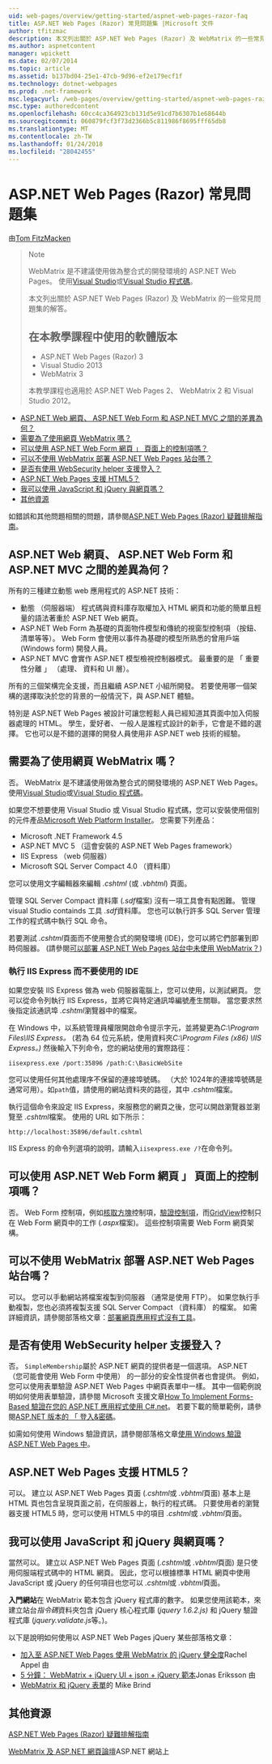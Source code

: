 ```yaml
---
uid: web-pages/overview/getting-started/aspnet-web-pages-razor-faq
title: ASP.NET Web Pages (Razor) 常見問題集 |Microsoft 文件
author: tfitzmac
description: 本文列出關於 ASP.NET Web Pages (Razor) 及 WebMatrix 的一些常見問題集的解答。 使用教學課程 ASP.NET Web Pages 中 (R..的軟體版本
ms.author: aspnetcontent
manager: wpickett
ms.date: 02/07/2014
ms.topic: article
ms.assetid: b137bd04-25e1-47cb-9d96-ef2e179ecf1f
ms.technology: dotnet-webpages
ms.prod: .net-framework
msc.legacyurl: /web-pages/overview/getting-started/aspnet-web-pages-razor-faq
msc.type: authoredcontent
ms.openlocfilehash: 60cc4ca364923cb131d5e91cd7b6307b1e68644b
ms.sourcegitcommit: 060879fcf3f73d2366b5c811986f8695fff65db8
ms.translationtype: MT
ms.contentlocale: zh-TW
ms.lasthandoff: 01/24/2018
ms.locfileid: "28042455"
---
```

<a name="aspnet-web-pages-razor-faq"></a>ASP.NET Web Pages (Razor) 常見問題集
====================
由[Tom FitzMacken](https://github.com/tfitzmac)

> > [!NOTE] 
> > WebMatrix 是不建議使用做為整合式的開發環境的 ASP.NET Web Pages。 使用[Visual Studio](xref:aspnet/web-pages/overview/getting-started/program-asp-net-web-pages-in-visual-studio)或[Visual Studio 程式碼](https://code.visualstudio.com/)。
>
> 本文列出關於 ASP.NET Web Pages (Razor) 及 WebMatrix 的一些常見問題集的解答。
> 
> ## <a name="software-versions-used-in-the-tutorial"></a>在本教學課程中使用的軟體版本
> 
> 
> - ASP.NET Web Pages (Razor) 3
> - Visual Studio 2013
> - WebMatrix 3
>   
> 
> 本教學課程也適用於 ASP.NET Web Pages 2、 WebMatrix 2 和 Visual Studio 2012。


- [ASP.NET Web 網頁、 ASP.NET Web Form 和 ASP.NET MVC 之間的差異為何？](#Whats_the_difference_between_ASP.NET_Web_Pages,_ASP.NET_Web_Forms,_and_ASP.NET_MVC)
- [需要為了使用網頁 WebMatrix 嗎？](#Do_I_need_WebMatrix_in_order_to_work_with_Web_Pages)
- [可以使用 ASP.NET Web Form 網頁 」 頁面上的控制項嗎？](#Can_I_use_ASP.NET_Web_Forms_controls_on_a_Web_Pages_page)
- [可以不使用 WebMatrix 部署 ASP.NET Web Pages 站台嗎？](#Can_I_deploy_an_ASP.NET_Web_Pages_site_without_using_WebMatrix)
- [是否有使用 WebSecurity helper 支援登入？](#Do_I_have_to_use_the_WebSecurity_helper_to_support_logins)
- [ASP.NET Web Pages 支援 HTML5？](#Does_ASP.NET_Web_Pages_support_HTML5)
- [我可以使用 JavaScript 和 jQuery 與網頁嗎？](#Can_I_use_JavaScript_and_jQuery_with_Web_Pages)
- [其他資源](#AdditionalResources)

如錯誤和其他問題相關的問題，請參閱[ASP.NET Web Pages (Razor) 疑難排解指南](https://go.microsoft.com/fwlink/?LinkId=253001)。

<a id="Whats_the_difference_between_ASP.NET_Web_Pages,_ASP.NET_Web_Forms,_and_ASP.NET_MVC"></a>
## <a name="whats-the-difference-between-aspnet-web-pages-aspnet-web-forms-and-aspnet-mvc"></a>ASP.NET Web 網頁、 ASP.NET Web Form 和 ASP.NET MVC 之間的差異為何？

所有的三種建立動態 web 應用程式的 ASP.NET 技術：

- 動態 （伺服器端） 程式碼與資料庫存取權加入 HTML 網頁和功能的簡單且輕量的語法著重於 ASP.NET Web 網頁。
- ASP.NET Web Form 為基礎的頁面物件模型和傳統的視窗型控制項 （按鈕、 清單等等）。 Web Form 會使用以事件為基礎的模型所熟悉的曾用戶端 (Windows form) 開發人員。
- ASP.NET MVC 會實作 ASP.NET 模型檢視控制器模式。 最重要的是 「 重要性分離 」 （處理、 資料和 UI 層）。

所有的三個架構完全支援，而且繼續 ASP.NET 小組所開發。 若要使用哪一個架構的選擇取決於您的背景的一般情況下，與 ASP.NET 體驗。

特別是 ASP.NET Web Pages 被設計可讓您輕鬆人員已經知道其頁面中加入伺服器處理的 HTML。 學生，愛好者、 一般人是誰程式設計的新手，它會是不錯的選擇。 它也可以是不錯的選擇的開發人員使用非 ASP.NET web 技術的經驗。

<a id="Do_I_need_WebMatrix_in_order_to_work_with_Web_Pages"></a>
## <a name="do-i-need-webmatrix-in-order-to-work-with-web-pages"></a>需要為了使用網頁 WebMatrix 嗎？

否。 WebMatrix 是不建議使用做為整合式的開發環境的 ASP.NET Web Pages。 使用[Visual Studio](program-asp-net-web-pages-in-visual-studio.md)或[Visual Studio 程式碼](https://code.visualstudio.com/)。

如果您不想要使用 Visual Studio 或 Visual Studio 程式碼，您可以安裝使用個別的元件產品[Microsoft Web Platform Installer](https://www.microsoft.com/web/downloads/platform.aspx)。 您需要下列產品：

- Microsoft .NET Framework 4.5
- ASP.NET MVC 5 （這會安裝的 ASP.NET Web Pages framework）
- IIS Express （web 伺服器）
- Microsoft SQL Server Compact 4.0 （資料庫）

您可以使用文字編輯器來編輯 *.cshtml* (或 *.vbhtml*) 頁面。

管理 SQL Server Compact 資料庫 (*.sdf*檔案) 沒有一項工具會有點困難。 管理 visual Studio containds 工具 *.sdf*資料庫。 您也可以執行許多 SQL Server 管理工作的程式碼中執行 SQL 命令。

若要測試 *.cshtml*頁面而不使用整合式的開發環境 (IDE)，您可以將它們部署到即時伺服器。 (請參閱[可以部署 ASP.NET Web Pages 站台中未使用 WebMatrix？](#Can_I_deploy_an_ASP.NET_Web_Pages_site_without_using_WebMatrix))

### <a name="running-iis-express-without-using-an-ide"></a>執行 IIS Express 而不要使用的 IDE

如果您安裝 IIS Express 做為 web 伺服器電腦上，您可以使用，以測試網頁。 您可以從命令列執行 IIS Express，並將它與特定通訊埠編號產生關聯。 當您要求然後指定該通訊埠 *.cshtml*瀏覽器中的檔案。

在 Windows 中，以系統管理員權限開啟命令提示字元，並將變更為*C:\Program Files\IIS Express。* (若為 64 位元系統，使用資料夾*C:\Program Files (x86) \IIS Express。)* 然後輸入下列命令，您的網站使用的實際路徑：

`iisexpress.exe /port:35896 /path:C:\BasicWebSite`

您可以使用任何其他處理序不保留的連接埠號碼。 （大於 1024年的連接埠號碼是通常可用）。如`path`值，請使用的網站資料夾的路徑，其中 *.cshtml*檔案。

執行這個命令來設定 IIS Express，來服務您的網頁之後，您可以開啟瀏覽器並瀏覽至 *.cshtml*檔案。 使用的 URL 如下所示：

`http://localhost:35896/default.cshtml`

IIS Express 的命令列選項的說明，請輸入`iisexpress.exe /?`在命令列。

<a id="Can_I_use_ASP.NET_Web_Forms_controls_on_a_Web_Pages_page"></a>
## <a name="can-i-use-aspnet-web-forms-controls-on-a-web-pages-page"></a>可以使用 ASP.NET Web Form 網頁 」 頁面上的控制項嗎？

否。 Web Form 控制項，例如[核取方塊](https://msdn.microsoft.com/library/system.web.ui.webcontrols.checkbox)控制項，[驗證控制項](https://msdn.microsoft.com/library/bwd43d0x)，而[GridView](https://msdn.microsoft.com/library/system.web.ui.webcontrols.gridview)控制只在 Web Form 網頁中的工作 (*.aspx*檔案)。 這些控制項需要 Web Form 網頁架構。

<a id="Can_I_deploy_an_ASP.NET_Web_Pages_site_without_using_WebMatrix"></a>
## <a name="can-i-deploy-an-aspnet-web-pages-site-without-using-webmatrix"></a>可以不使用 WebMatrix 部署 ASP.NET Web Pages 站台嗎？

可以。 您可以手動網站將檔案複製到伺服器 （通常是使用 FTP）。 如果您執行手動複製，您也必須將複製支援 SQL Server Compact （資料庫） 的檔案。 如需詳細資訊，請參閱部落格文章：[部署網頁應用程式沒有工具](http://mikepope.com/blog/DisplayBlog.aspx?permalink=2317)。

<a id="Do_I_have_to_use_the_WebSecurity_helper_to_support_logins"></a>
## <a name="do-i-have-to-use-the-websecurity-helper-to-support-logins"></a>是否有使用 WebSecurity helper 支援登入？

否。 `SimpleMembership`屬於 ASP.NET 網頁的提供者是一個選項。 ASP.NET （您可能會使用 Web Form 中使用） 的一部分的安全性提供者也會提供。 例如，您可以使用表單驗證 ASP.NET Web Pages 中網頁表單中一樣。 其中一個範例說明如何使用表單驗證，請參閱 Microsoft 支援文章[How To Implement Forms-Based 驗證在您的 ASP.NET 應用程式使用 C#.net](https://support.microsoft.com/kb/301240)。 若要下載的簡單範例，請參閱[ASP.NET 版本的 「 登入&amp;密碼](http://www.codeguru.com/csharp/.net/net_asp/scripting/article.php/c19295/ASPNET-version-of-Login--Password.htm)。

如需如何使用 Windows 驗證資訊，請參閱部落格文章[使用 Windows 驗證 ASP.NET Web Pages 中](http://mikepope.com/blog/DisplayBlog.aspx?permalink=2298)。

<a id="Does_ASP.NET_Web_Pages_support_HTML5"></a>
## <a name="does-aspnet-web-pages-support-html5"></a>ASP.NET Web Pages 支援 HTML5？

可以。 建立以 ASP.NET Web Pages 頁面 (*.cshtml*或 *.vbhtml*頁面) 基本上是 HTML 頁也包含呈現頁面之前，在伺服器上，執行的程式碼。 只要使用者的瀏覽器支援 HTML5 時，您可以使用 HTML5 中的項目 *.cshtml*或 *.vbhtml*頁面。

<a id="Can_I_use_JavaScript_and_jQuery_with_Web_Pages"></a>
## <a name="can-i-use-javascript-and-jquery-with-web-pages"></a>我可以使用 JavaScript 和 jQuery 與網頁嗎？

當然可以。 建立以 ASP.NET Web Pages 頁面 (*.cshtml*或 *.vbhtml*頁面) 是只使用伺服端程式碼中的 HTML 網頁。 因此，您可以根據標準 HTML 網頁中使用 JavaScript 或 jQuery 的任何項目也您可以 *.cshtml*或 *.vbhtml*頁面。

**入門網站**在 WebMatrix 範本包含 jQuery 程式庫的數字。 如果您使用該範本，來建立站台*指令碼*資料夾包含 jQuery 核心程式庫 (*jquery 1.6.2.js)* 和 jQuery 驗證程式庫 (*jquery.validate.js*等。)。

以下是說明如何使用以 ASP.NET Web Pages jQuery 某些部落格文章：

- [加入至 ASP.NET Web Pages 使用 WebMatrix 的 jQuery 健全度](http://rachelappel.com/jquery/adding-jquery-goodness-to-asp-net-web-pages-using-webmatrix/)Rachel Appel 由
- [5 分鐘： WebMatrix + jQuery UI + json + jQuery 範本](http://joeriks.com/2011/01/30/5-min-webmatrix-jquery-ui-json-jquery-templates/)Jonas Eriksson 由
- [WebMatrix 和 jQuery 表單](http://mikesdotnetting.com/Article/155/WebMatrix-And-jQuery-Forms)的 Mike Brind

<a id="AdditionalResources"></a>
## <a name="additional-resources"></a>其他資源


[ASP.NET Web Pages (Razor) 疑難排解指南](https://go.microsoft.com/fwlink/?LinkId=253001)

[WebMatrix 及 ASP.NET 網頁論壇](https://forums.asp.net/1224.aspx/1?WebMatrix)ASP.NET 網站上
